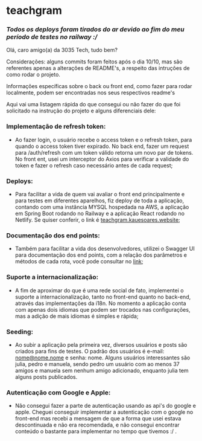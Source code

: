 # teachgram

### *Todos os deploys foram tirados do ar devido ao fim do meu período de testes no railway :/* 

Olá, caro amigo(a) da 3035 Tech, tudo bem?

Considerações: alguns commits foram feitos após o dia 10/10, mas são referentes apenas a alterações de README's, a respeito das intruções de como rodar o projeto.

Informações específicas sobre o back ou front end, como fazer para rodar localmente, podem ser encontradas nos seus respectivos readme's

Aqui vai uma listagem rápida do que consegui ou não fazer do que foi solicitado na instrução do projeto e alguns diferenciais dele:

### Implementação de refresh token:
- Ao fazer login, o usuário recebe o access token e o refresh token, para quando o access token tiver expirado. No back end, fazer um request para /auth/refresh com um token válido retorna um novo par de tokens. No front ent, usei um interceptor do Axios para verificar a validade do token e fazer o refresh caso necessário antes de cada request;

### Deploys:
- Para facilitar a vida de quem vai avaliar o front end principalmente e para testes em diferentes aparelhos, fiz deploy de toda a aplicação, contando com uma instância MYSQL hospedada na AWS, a aplicação em Spring Boot rodando no Railway e a aplicação React rodando no Netlify. Se quiser conferir, o link é [teachgram.kauesoares.website](https://teachgram.kauesoares.website);

### Documentação dos end points:
- Também para facilitar a vida dos desenvolvedores, utilizei o Swagger UI para documentação dos end points, com a relação dos parâmetros e métodos de cada rota, você pode consultar no [link](https://teachgram-api.up.railway.app/swagger-ui/index.html#/auth-controller/login);
  
### Suporte a internacionalização:
- A fim de aproximar do que é uma rede social de fato, implementei o suporte a internacionalização, tanto no front-end quanto no back-end, através das implementações da i18n. No momento a aplicação conta com apenas dois idiomas que podem ser trocados nas configurações, mas a adição de mais idiomas é simples e rápida;

### Seeding:
- Ao subir a aplicação pela primeira vez, diversos usuários e posts são criados para fins de testes. O padrão dos usuários é e-mail: nome@nome.nome e senha: nome. Alguns usuários interessantes são julia, pedro e manuela, sendo pedro um usuário com ao menos 37 amigos e manuela sem nenhum amigo adicionado, enquanto julia tem alguns posts publicados. 

### Autenticação com Google e Apple:
- Não consegui fazer a parte de autenticação usando as api's do google e apple. Cheguei conseguir implementar a autenticação com o google no front-end mas recebi a mensagem de que a forma que usei estava descontinuada e não era recomendada, e não consegui encontrar conteúdo o bastante para implementar no tempo que tivemos :/ .
